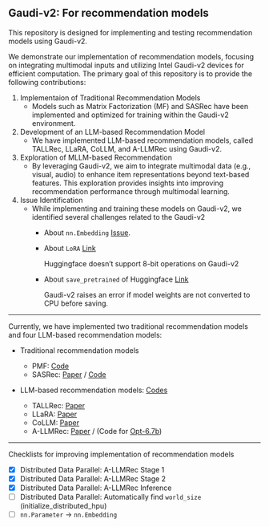 ## Gaudi-v2: For recommendation models

This repository is designed for implementing and testing recommendation models using Gaudi-v2.

We demonstrate our implementation of recommendation models, focusing on integrating multimodal inputs and utilizing Intel Gaudi-v2 devices for efficient computation. The primary goal of this repository is to provide the following contributions:

1. Implementaion of Traditional Recommendation Models
    - Models such as Matrix Factorization (MF) and SASRec have been implemented and optimized for training within the Gaudi-v2 environment.
2. Development of an LLM-based Recommendation Model
    - We have implemented LLM-based recommendation models, called TALLRec, LLaRA, CoLLM, and A-LLMRec using Gaudi-v2.
3. Exploration of MLLM-based Recommendation
    - By leveraging Gaudi-v2, we aim to integrate multimodal data (e.g., visual, audio) to enhance item representations beyond text-based features. This exploration provides insights into improving recommendation performance through multimodal learning.
4. Issue Identification
    - While implementing and training these models on Gaudi-v2, we identified several challenges related to the Gaudi-v2
        - About `nn.Embedding` [Issue](https://github.com/NAVER-INTEL-Co-Lab/gaudi_recsys_public/tree/master/SASRec-gaudi).
        - About `LoRA` [Link](https://github.com/NAVER-INTEL-Co-Lab/gaudi_recsys_public/blob/master/On_Going_for_Gaudi/bit_load_error.ipynb)
        
            Huggingface doesn’t support 8-bit operations on Gaudi-v2 
        - About `save_pretrained` of Huggingface [Link](https://github.com/NAVER-INTEL-Co-Lab/gaudi_recsys_public/blob/master/On_Going_for_Gaudi/bit_load_error.ipynb)

            Gaudi-v2 raises an error if model weights are not converted to CPU before saving.

-------

Currently, we have implemented two traditional recommendation models and four LLM-based recommendation models:
- Traditional recommendation models
    - PMF: [Code](https://github.com/NAVER-INTEL-Co-Lab/gaudi_recsys_public/tree/master/MF-gaudi)
    - SASRec: [Paper](https://arxiv.org/abs/1808.09781) / [Code](https://github.com/NAVER-INTEL-Co-Lab/gaudi_recsys_public/tree/master/SASRec-gaudi)

- LLM-based recommendation models: [Codes](https://github.com/NAVER-INTEL-Co-Lab/gaudi_recsys_public/tree/master/On_Going_for_Gaudi)
    - TALLRec: [Paper](https://arxiv.org/abs/2305.00447)
    - LLaRA: [Paper](https://arxiv.org/abs/2312.02445)
    - CoLLM: [Paper](https://arxiv.org/abs/2310.19488)
    - A-LLMRec: [Paper](https://arxiv.org/abs/2404.11343) / (Code for [Opt-6.7b](https://github.com/NAVER-INTEL-Co-Lab/gaudi_recsys_public/tree/master/A-LLMRec-gaudi))


------


Checklists for improving implementation of recommendation models
- [x] Distributed Data Parallel: A-LLMRec Stage 1
- [x] Distributed Data Parallel: A-LLMRec Stage 2
- [x] Distributed Data Parallel: A-LLMRec Inference
- [ ] Distributed Data Parallel: Automatically find `world_size` (initialize_distributed_hpu)
- [ ] `nn.Parameter` -> `nn.Embedding`